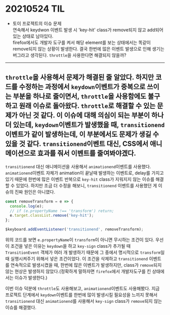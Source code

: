 # 20210524 TIL

- 토이 프로젝트의 이슈 문제<br>
연속해서 keydwon 이벤트 발생 시 'key-hit' class가 remove되지 않고 add되어 있는 상태로 남아있다.<br>
firefox에서도 개발자 도구를 켜서 해당 element를 보는 상태에서는 똑같이 remove되지 않는 상황이 발생한다. 결국 한번에 많은 이벤트 발생으로 인해 생기는 버그라고 생각된다. `throttle`을 사용한다면 해결되지 않을까?
---
`throttle`을 사용해서 문제가 해결된 줄 알았다. 하지만 코드를 수정하는 과정에서 `keydown`이벤트가 중복으로 쓰이는 부분을 하나로 줄이면서, `throttle`을 사용함에도 불구하고 원래 이슈로 돌아왔다. `throttle`로 해결할 수 있는 문제가 아닌 것 같다. 이 이슈에 대해 의심이 되는 부분이 하나 더 있는데, `keydown`이벤트가 발생했을 때, `transitionend`이벤트가 같이 발생하는데, 이 부분에서도 문제가 생길 수 있을 것 같다. `transitionend`이벤트 대신, CSS에서 애니메이션으로 효과를 줘서 이벤트를 줄여봐야겠다.
---
`transitionend` 대신 애니메이션을 사용해서 `animationend`이벤트를 사용했다. `animationend`이벤트 자체가 animation이 끝날때 발생하는 이벤트로, delay를 가지고 있기 때문에 한번에 많은 이벤트 반복으로 `key-hit` class가 지워지지 않는 이슈를 해결할 수 있었다. 하지만 조금 더 수정을 해보니, `transitionend` 이벤트를 사용했던 게 이슈의 진짜 원인은 아니였다.
```javascript
const removeTransform = e => {
  console.log(e);
  // if (e.propertyName !== 'transform') return;
  e.target.classList.remove('key-hit');
};

$keyboard.addEventListener('transitionend', removeTransform);
```
위의 코드를 보면 `e.propertyName`이 `transform`이 아니면 무시하는 조건이 있다. 우선 이 조건을 넣은 이유는 `keydown`을 하고 `key-sign` class가 추가될 때 `TransitionEvent` 객체가 여러 개 발생하기 때문에 그 중에서 명시적으로 `transform`일 때 실행시켜주기 위해서 넣은 조건이었다. 이 조건을 삭제하고 `transitionend` 이벤트를 연속적으로 발생시켰을 때, 한번에 많은 이벤트가 발생하지만, class가 `remove`되지 않는 현상은 발생하지 않았다.(정확하게 말하자면 `firefox`에서 개발자도구를 킨 상태에서는 이슈가 발생한다.)

이번 이슈 덕분에 `throttle`도 사용해보고, `animationend`이벤트도 사용해봤다. 지금 프로젝트 단계에서 `keydown`이벤트를 한번에 많이 발생시킬 필요성을 느끼지 못해서 `transitionend` 대신 `animationend`를 사용해서 `key-sign` class가 `remove`되지 않는 이슈를 해결했다.
